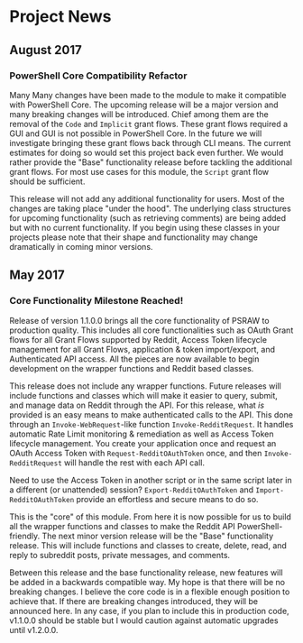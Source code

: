 # Project News

## August 2017

### PowerShell Core Compatibility Refactor
Many Many changes have been made to the module to make it compatible with PowerShell Core. The upcoming release will be a major version and many breaking changes will be introduced. Chief among them are the removal of the `Code` and `Implicit` grant flows. These grant flows required a GUI and GUI is not possible in PowerShell Core. In the future we will investigate bringing these grant flows back through CLI means. The current estimates for doing so would set this project back even further. We would rather provide the "Base" functionality release before tackling the additional grant flows. For most use cases for this module, the `Script` grant flow should be sufficient.

This release will not add any additional functionality for users. Most of the changes are taking place "under the hood". The underlying class structures for upcoming functionality (such as retrieving comments) are being added but with no current functionality. If you begin using these classes in your projects please note that their shape and functionality may change dramatically in coming minor versions.

## May 2017

### Core Functionality Milestone Reached!
Release of version 1.1.0.0 brings all the core functionality of PSRAW to production quality. This includes all core functionalities such as OAuth Grant flows for all Grant Flows supported by Reddit, Access Token lifecycle management for all Grant Flows, application & token import/export, and Authenticated API access. All the pieces are now available to begin development on the wrapper functions and Reddit based classes. 

This release does not include any wrapper functions. Future releases will include functions and classes which will make it easier to query, submit, and manage data on Reddit through the API. For this release, what *is* provided is an easy means to make authenticated calls to the API. This done through an `Invoke-WebRequest`-like function `Invoke-RedditRequest`. It handles automatic Rate Limit monitoring & remediation as well as Access Token lifecycle management. You create your application once and request an OAuth Access Token with `Request-RedditOAuthToken` once, and then `Invoke-RedditRequest` will handle the rest with each API call. 

Need to use the Access Token in another script or in the same script later in a different (or unattended) session? `Export-RedditOAuthToken` and `Import-RedditOAuthToken` provide an effortless and secure means to do so.

This is the "core" of this module. From here it is now possible for us to build all the wrapper functions and classes to make the Reddit API PowerShell-friendly. The next minor version release will be the "Base" functionality release. This will include functions and classes to create, delete, read, and reply to subreddit posts, private messages, and comments. 

Between this release and the base functionality release, new features will be added in a backwards compatible way. My hope is that there will be no breaking changes. I believe the  core code is in a flexible enough position to achieve that. If there are breaking changes introduced, they will be announced here. In any case, if you plan to include this in production code, v1.1.0.0 should be stable but I would caution against automatic upgrades until v1.2.0.0.